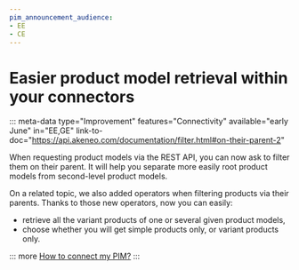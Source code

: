 ```yaml
---
pim_announcement_audience:
- EE
- CE
---
```


# Easier product model retrieval within your connectors
::: meta-data type="Improvement" features="Connectivity" available="early June" in="EE,GE" link-to-doc="https://api.akeneo.com/documentation/filter.html#on-their-parent-2"

When requesting product models via the REST API, you can now ask to filter them on their parent. It will help you separate more easily root product models from second-level product models.

On a related topic, we also added operators when filtering products via their parents. Thanks to those new operators, now you can easily:
- retrieve all the variant products of one or several given product models,
- choose whether you will get simple products only, or variant products only.

::: more
[How to connect my PIM?](../articles/how-to-connect-my-pim.html)
:::
